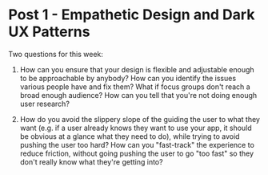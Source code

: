 # Post 1 - Empathetic Design and Dark UX Patterns

Two questions for this week:

1. How can you ensure that your design is flexible and adjustable enough to be approachable by anybody? How can you identify the issues various people have and fix them? What if focus groups don't reach a broad enough audience? How can you tell that you're not doing enough user research?

2. How do you avoid the slippery slope of the guiding the user to what they want (e.g. if a user already knows they want to use your app, it should be obvious at a glance what they need to do), while trying to avoid pushing the user too hard? How can you "fast-track" the experience to reduce friction, without going pushing the user to go "too fast" so they don't really know what they're getting into?
